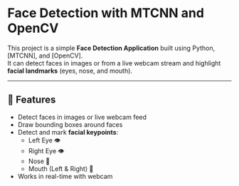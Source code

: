 # Face Detection with MTCNN and OpenCV

This project is a simple **Face Detection Application** built using Python, [MTCNN], and [OpenCV].  
It can detect faces in images or from a live webcam stream and highlight **facial landmarks** (eyes, nose, and mouth).

---

## 🚀 Features
- Detect faces in images or live webcam feed
- Draw bounding boxes around faces
- Detect and mark **facial keypoints**:
  - Left Eye 👁️
  - Right Eye 👁️
  - Nose 👃
  - Mouth (Left & Right) 👄
- Works in real-time with webcam


